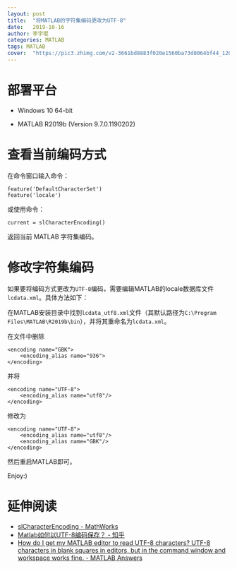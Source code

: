 ```yaml
---
layout: post
title:  "将MATLAB的字符集编码更改为UTF-8"
date:   2019-10-16
author: 李宇琨
categories: MATLAB
tags: MATLAB
cover:  "https://pic3.zhimg.com/v2-3661bd8883f020e1560ba73d8064bf44_1200x500.jpg"
---
```


# 部署平台

* Windows 10 64-bit

* MATLAB R2019b (Version 9.7.0.1190202)


# 查看当前编码方式

在命令窗口输入命令：

```
feature('DefaultCharacterSet')
feature('locale')
```

或使用命令：

```
current = slCharacterEncoding()
```

返回当前 MATLAB 字符集编码。


# 修改字符集编码

如果要将编码方式更改为`UTF-8`编码，需要编辑MATLAB的locale数据库文件`lcdata.xml`。具体方法如下：

在MATLAB安装目录中找到`lcdata_utf8.xml`文件（其默认路径为`C:\Program Files\MATLAB\R2019b\bin`），并将其重命名为`lcdata.xml`。

在文件中删除

```
<encoding name="GBK">
    <encoding_alias name="936">
</encoding>
```

并将

```
<encoding name="UTF-8">
    <encoding_alias name="utf8"/>
</encoding>
```

修改为

```
<encoding name="UTF-8">
    <encoding_alias name="utf8"/>
    <encoding_alias name="GBK"/>
</encoding>
```

然后重启MATLAB即可。

Enjoy:)

# 延伸阅读

* [slCharacterEncoding - MathWorks](https://www.mathworks.com/help/simulink/slref/slcharacterencoding.html)
* [Matlab如何以UTF-8编码保存？ - 知乎](https://www.zhihu.com/question/27933621)
* [How do I get my MATLAB editor to read UTF-8 characters? UTF-8 characters in blank squares in editors, but in the command window and workspace works fine. - MATLAB Answers](https://www.mathworks.com/matlabcentral/answers/280988-how-do-i-get-my-matlab-editor-to-read-utf-8-characters-utf-8-characters-in-blank-squares-in-editors)
